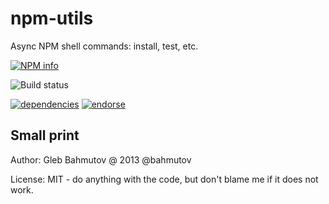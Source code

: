 # npm-utils

Async NPM shell commands: install, test, etc.

[![NPM info][nodei.co]][npm-url]

![Build status][ci-image]

[![dependencies][dependencies-image]][dependencies-url]
[![endorse][endorse-image]][endorse-url]

## Small print

Author: Gleb Bahmutov @ 2013 @bahmutov

License: MIT - do anything with the code, but don't blame me if it does not work.

[ci-image]: https://www.codeship.io/projects/3887dc60-007b-0131-a7ef-76c3dfc91daa/status
[nodei.co]: https://nodei.co/npm/npm-utils.png?downloads=true
[npm-url]: https://npmjs.org/package/npm-utils
[dependencies-image]: https://david-dm.org/bahmutov/npm-utils.png
[dependencies-url]: https://david-dm.org/bahmutov/npm-utils
[endorse-image]: https://api.coderwall.com/bahmutov/endorsecount.png
[endorse-url]: https://coderwall.com/bahmutov